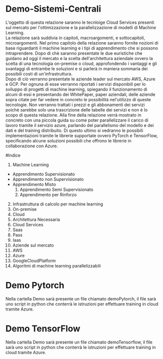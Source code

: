 # Demo-Sistemi-Centrali
L'oggetto di questa relazione saranno le tecnloige Cloud Services presenti sul mercato per l'ottimizzazione e la parallelizzazione di modelli di Machine Learning.   
La relazione sarà suddivia in capitoli, macroargomenti, e sottocapitoli, microargomenti.
Nel primo capitolo della relazione saranno fornite nozioni di base riguardanti il machine learning e i tipi di apprendimento che si possono intraprendere. Dopo di chè saranno presentate le due euristiche che guidano ad oggi il mercato e la scelta dell'architettura aziendale ovvero la scelta di una tecnologia on-premise o cloud, approfondendo i vantaggi e gli svantaggi di entrambe le soluzioni e si parlerà in maniera sommaria dei possibili costi di un'infrastruttura.       
Dopo di ciò verranno presentate le aziende leader sul mercato AWS, Azure e GCP.
Per ognuna di esse verranno riportati i servizi disponibili per lo sviluppo di progetti di machine learning, spiegando il funzionamento di alcuni di essi e presentando dei WhitePaper, paper aziendali, delle aziende sopra citate per far vedere in concreto le possibilità nel'utilizzo di queste tecnologie. Non verranno trattati i prezzi e gli abbonamenti dei servizi poichè sarebbe solo una trascrizione delle tabelle dei servizi e non è lo scopo di questa relazione.
Alla fine della relazione verrà mostrato in concreto con una piccola guida su come poter parallelizzare il carico di lavoro tramite il servizio azure, parlando del parallelismo del modello e dei dati e del training distribuito. Di questo ultimo si vedranno le possibili implementazioni tramite le librerie supportate ovvero PyTorch e TensorFlow, specificando alcune soluzioni possibili che offrono le librerie in collaborazione con Azure.

#Indice

1. Machine Learning
  - Apprendimento Supervisionato
  - Apprendimento non Supervisionato
  - Apprendimento Misto
    1. Apprendimento Semi Supervisionato
    2. Apprendimento per Rinforzo
2. Infrastruttura di calcolo per machine learning
  1. On-premise
  2. Cloud
3. Architettura Necessaria
4. Cloud Services
  1. Saas
  2. Pass
  3. Iaas
5. Aziende sul mercato
  1. AWS
  2. Azure
  3. GoogleCloudPlatform
6. Algoritmi di machine learning parallelizzabili
    

# Demo Pytorch 
Nella cartella Demo sarà presente un file chiamato demoPytorch, il file sarà uno script in python che conterrà le istruzioni per effettuare training in cloud tramite Azure.

# Demo TensorFlow
Nella cartella Demo sarà presente un file chiamato demoTensorflow, il file sarà uno script in python che conterrà le istruzioni per effettuare training in cloud tramite Azure.
